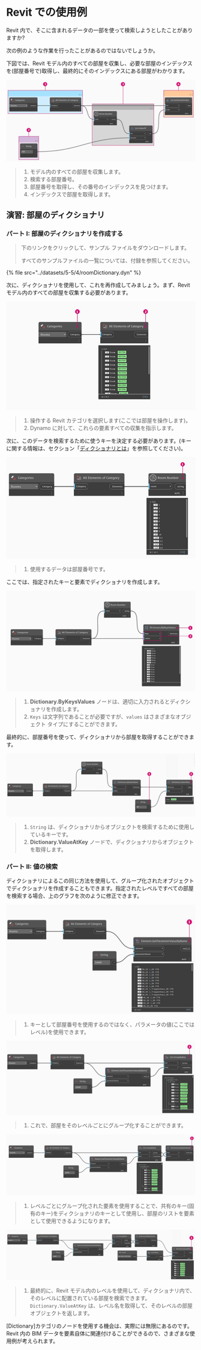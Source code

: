 # Revit での使用例

Revit 内で、そこに含まれるデータの一部を使って検索しようとしたことがありますか?

次の例のような作業を行ったことがあるのではないでしょうか。

下図では、Revit モデル内のすべての部屋を収集し、必要な部屋のインデックスを(部屋番号で)取得し、最終的にそのインデックスにある部屋がわかります。

![](../images/5-5/4/dictionary-collectroominrevitmodel.jpg)

> 1. モデル内のすべての部屋を収集します。
> 2. 検索する部屋番号。
> 3. 部屋番号を取得し、その番号のインデックスを見つけます。
> 4. インデックスで部屋を取得します。

## 演習: 部屋のディクショナリ

### パート I: 部屋のディクショナリを作成する

> 下のリンクをクリックして、サンプル ファイルをダウンロードします。
>
> すべてのサンプルファイルの一覧については、付録を参照してください。

{% file src="../datasets/5-5/4/roomDictionary.dyn" %}

次に、ディクショナリを使用して、これを再作成してみましょう。まず、Revit モデル内のすべての部屋を収集する必要があります。

![](../images/5-5/4/dictionary-exerciseI-01.jpg)

> 1. 操作する Revit カテゴリを選択します(ここでは部屋を操作します)。
> 2. Dynamo に対して、これらの要素すべての収集を指示します。

次に、このデータを検索するために使うキーを決定する必要があります。(キーに関する情報は、セクション「[ディクショナリとは](9-1\_what-is-a-dictionary.md)」を参照してください)。

![](../images/5-5/4/dictionary-exerciseI-02.jpg)

> 1. 使用するデータは部屋番号です。

ここでは、指定されたキーと要素でディクショナリを作成します。

![](../images/5-5/4/dictionary-exerciseI-03.jpg)

> 1. **Dictionary.ByKeysValues** ノードは、適切に入力されるとディクショナリを作成します。
> 2. `Keys` は文字列であることが必要ですが、`values` はさまざまなオブジェクト タイプにすることができます。

最終的に、部屋番号を使って、ディクショナリから部屋を取得することができます。

![](../images/5-5/4/dictionary-exerciseI-04.jpg)

> 1. `String` は、ディクショナリからオブジェクトを検索するために使用しているキーです。
> 2. **Dictionary.ValueAtKey** ノードで、ディクショナリからオブジェクトを取得します。

### パート II: 値の検索

ディクショナリによるこの同じ方法を使用して、グループ化されたオブジェクトでディクショナリを作成することもできます。指定されたレベルですべての部屋を検索する場合、上のグラフを次のように修正できます。

![](../images/5-5/4/dictionary-exerciseII-01.jpg)

> 1. キーとして部屋番号を使用するのではなく、パラメータの値(ここではレベル)を使用できます。

![](../images/5-5/4/dictionary-exerciseII-02.jpg)

> 1. これで、部屋をそのレベルごとにグループ化することができます。

![](../images/5-5/4/dictionary-exerciseII-03.jpg)

> 1. レベルごとにグループ化された要素を使用することで、共有のキー(固有のキー)をディクショナリのキーとして使用し、部屋のリストを要素として使用できるようになります。

![](../images/5-5/4/dictionary-exerciseII-04.jpg)

> 1. 最終的に、Revit モデル内のレベルを使用して、ディクショナリ内で、そのレベルに配置されている部屋を検索できます。`Dictionary.ValueAtKey` は、レベル名を取得して、そのレベルの部屋オブジェクトを返します。

[Dictionary]カテゴリのノードを使用する機会は、実際には無限にあるのです。Revit 内の BIM データを要素自体に関連付けることができるので、さまざまな使用例が考えられます。
